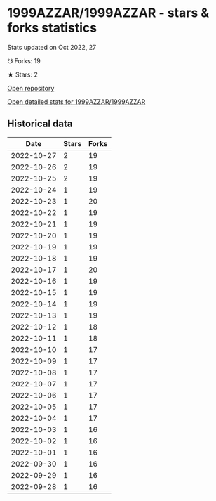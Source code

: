 # 1999AZZAR/1999AZZAR - stars & forks statistics

Stats updated on Oct 2022, 27

☋ Forks: 19

★ Stars: 2

[Open repository](https://github.com/1999AZZAR/1999AZZAR)

[Open detailed stats for 1999AZZAR/1999AZZAR](https://reviewgithub.com/rep/1999AZZAR/1999AZZAR)

## Historical data
| Date | Stars | Forks |
|------|-------|-------|
| 2022-10-27 | 2 | 19 | 
| 2022-10-26 | 2 | 19 | 
| 2022-10-25 | 2 | 19 | 
| 2022-10-24 | 1 | 19 | 
| 2022-10-23 | 1 | 20 | 
| 2022-10-22 | 1 | 19 | 
| 2022-10-21 | 1 | 19 | 
| 2022-10-20 | 1 | 19 | 
| 2022-10-19 | 1 | 19 | 
| 2022-10-18 | 1 | 19 | 
| 2022-10-17 | 1 | 20 | 
| 2022-10-16 | 1 | 19 | 
| 2022-10-15 | 1 | 19 | 
| 2022-10-14 | 1 | 19 | 
| 2022-10-13 | 1 | 19 | 
| 2022-10-12 | 1 | 18 | 
| 2022-10-11 | 1 | 18 | 
| 2022-10-10 | 1 | 17 | 
| 2022-10-09 | 1 | 17 | 
| 2022-10-08 | 1 | 17 | 
| 2022-10-07 | 1 | 17 | 
| 2022-10-06 | 1 | 17 | 
| 2022-10-05 | 1 | 17 | 
| 2022-10-04 | 1 | 17 | 
| 2022-10-03 | 1 | 16 | 
| 2022-10-02 | 1 | 16 | 
| 2022-10-01 | 1 | 16 | 
| 2022-09-30 | 1 | 16 | 
| 2022-09-29 | 1 | 16 | 
| 2022-09-28 | 1 | 16 | 

